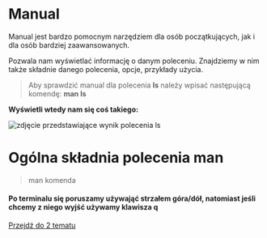 # Manual

Manual jest bardzo pomocnym narzędziem dla osób początkujących, jak i dla osób bardziej zaawansowanych.

Pozwala nam wyświetlać informację o danym poleceniu. Znajdziemy w nim także składnie danego polecenia, opcje, przykłady użycia.

> Aby sprawdzić manual dla polecenia **ls** należy wpisać następującą komendę: **man ls**

**Wyświetli wtedy nam się coś takiego:**

![zdjęcie przedstawiające wynik polecenia ls](http://host.wojciechczapkowicz.pl/lwsrc/man.png)

# Ogólna składnia polecenia man

> man komenda

#### Po terminalu się poruszamy używająć strzałem góra/dół, natomiast jeśli chcemy z niego wyjść używamy klawisza q
[Przejdź do 2 tematu](/content/r2/t2)